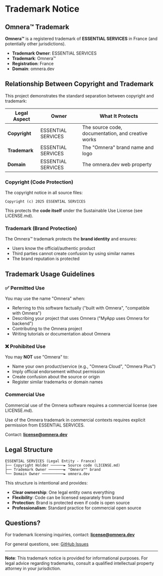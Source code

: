 # Trademark Notice

## Omnera™ Trademark

**Omnera™** is a registered trademark of **ESSENTIAL SERVICES** in France (and potentially other jurisdictions).

- **Trademark Owner**: ESSENTIAL SERVICES
- **Trademark**: Omnera™
- **Registration**: France
- **Domain**: omnera.dev

## Relationship Between Copyright and Trademark

This project demonstrates the standard separation between copyright and trademark:

| Legal Aspect  | Owner              | What It Protects                                   |
| ------------- | ------------------ | -------------------------------------------------- |
| **Copyright** | ESSENTIAL SERVICES | The source code, documentation, and creative works |
| **Trademark** | ESSENTIAL SERVICES | The "Omnera" brand name and logo                   |
| **Domain**    | ESSENTIAL SERVICES | The omnera.dev web property                        |

### Copyright (Code Protection)

The copyright notice in all source files:

```
Copyright (c) 2025 ESSENTIAL SERVICES
```

This protects the **code itself** under the Sustainable Use License (see LICENSE.md).

### Trademark (Brand Protection)

The Omnera™ trademark protects the **brand identity** and ensures:

- Users know the official/authentic product
- Third parties cannot create confusion by using similar names
- The brand reputation is protected

## Trademark Usage Guidelines

### ✅ Permitted Use

You may use the name "Omnera" when:

- Referring to this software factually ("built with Omnera", "compatible with Omnera")
- Describing your project that uses Omnera ("MyApp uses Omnera for backend")
- Contributing to the Omnera project
- Writing tutorials or documentation about Omnera

### ❌ Prohibited Use

You may **NOT** use "Omnera" to:

- Name your own product/service (e.g., "Omnera Cloud", "Omnera Plus")
- Imply official endorsement without permission
- Create confusion about the source or origin
- Register similar trademarks or domain names

### Commercial Use

Commercial use of the Omnera software requires a commercial license (see LICENSE.md).

Use of the Omnera trademark in commercial contexts requires explicit permission from ESSENTIAL SERVICES.

Contact: **license@omnera.dev**

## Legal Structure

```
ESSENTIAL SERVICES (Legal Entity - France)
├── Copyright Holder ──────► Source code (LICENSE.md)
├── Trademark Owner ───────► "Omnera™" brand
└── Domain Owner ──────────► omnera.dev
```

This structure is intentional and provides:

- **Clear ownership**: One legal entity owns everything
- **Flexibility**: Code can be licensed separately from brand
- **Protection**: Brand is protected even if code is open source
- **Professionalism**: Standard practice for commercial open source

## Questions?

For trademark licensing inquiries, contact: **license@omnera.dev**

For general questions, see: [GitHub Issues](https://github.com/omnera-dev/omnera-v2/issues)

---

**Note**: This trademark notice is provided for informational purposes. For legal advice regarding trademarks, consult a qualified intellectual property attorney in your jurisdiction.
